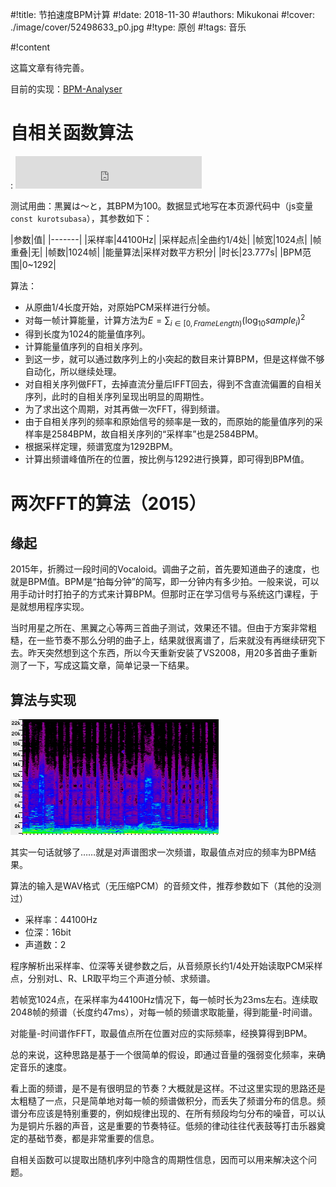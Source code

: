 
#!title:    节拍速度BPM计算
#!date:     2018-11-30
#!authors:  Mikukonai
#!cover:    ./image/cover/52498633_p0.jpg
#!type:     原创
#!tags:     音乐

#!content

这篇文章有待完善。

目前的实现：[BPM-Analyser](https://github.com/mikukonai/BPM-Analyser)

# 自相关函数算法

: <iframe frameborder="no" border="0" marginwidth="0" marginheight="0" width=298 height=52 src="https://music.163.com/outchain/player?type=2&id=4934355&auto=0&height=32"></iframe>

测试用曲：黒翼は～と，其BPM为100。数据显式地写在本页源代码中（js变量`const kurotsubasa`），其参数如下：

|参数|值|
|-------|
|采样率|44100Hz|
|采样起点|全曲约1/4处|
|帧宽|1024点|
|帧重叠|无|
|帧数|1024帧|
|能量算法|采样对数平方积分|
|时长|23.777s|
|BPM范围|0~1292|

算法：

+ 从原曲1/4长度开始，对原始PCM采样进行分帧。
+ 对每一帧计算能量，计算方法为$E = \sum_{i \in [0,FrameLength)}{ (\log_{10}{sample_i})^2}$
+ 得到长度为1024的能量值序列。
+ 计算能量值序列的自相关序列。
+ 到这一步，就可以通过数序列上的小突起的数目来计算BPM，但是这样做不够自动化，所以继续处理。
+ 对自相关序列做FFT，去掉直流分量后IFFT回去，得到不含直流偏置的自相关序列，此时的自相关序列呈现出明显的周期性。
+ 为了求出这个周期，对其再做一次FFT，得到频谱。
+ 由于自相关序列的频率和原始信号的频率是一致的，而原始的能量值序列的采样率是2584BPM，故自相关序列的“采样率”也是2584BPM。
+ 根据采样定理，频谱宽度为1292BPM。
+ 计算出频谱峰值所在的位置，按比例与1292进行换算，即可得到BPM值。

# 两次FFT的算法（2015）

## 缘起

2015年，折腾过一段时间的Vocaloid。调曲子之前，首先要知道曲子的速度，也就是BPM值。BPM是“拍每分钟”的简写，即一分钟内有多少拍。一般来说，可以用手动计时打拍子的方式来计算BPM。但那时正在学习信号与系统这门课程，于是就想用程序实现。

当时用星之所在、黑翼之心等两三首曲子测试，效果还不错。但由于方案非常粗糙，在一些节奏不那么分明的曲子上，结果就很离谱了，后来就没有再继续研究下去。昨天突然想到这个东西，所以今天重新安装了VS2008，用20多首曲子重新测了一下，写成这篇文章，简单记录一下结果。

## 算法与实现

![星の在り処 频谱](./image/assets/M/hoshinoarika-spectrum.png)

其实一句话就够了……就是对声谱图求一次频谱，取最值点对应的频率为BPM结果。

算法的输入是WAV格式（无压缩PCM）的音频文件，推荐参数如下（其他的没测过）

- 采样率：44100Hz
- 位深：16bit
- 声道数：2

程序解析出采样率、位深等关键参数之后，从音频原长约1/4处开始读取PCM采样点，分别对L、R、LR取平均三个声道分帧、求频谱。

若帧宽1024点，在采样率为44100Hz情况下，每一帧时长为23ms左右。连续取2048帧的频谱（长度约47ms），对每一帧的频谱求取能量，得到能量-时间谱。

对能量-时间谱作FFT，取最值点所在位置对应的实际频率，经换算得到BPM。

总的来说，这种思路是基于一个很简单的假设，即通过音量的强弱变化频率，来确定音乐的速度。

看上面的频谱，是不是有很明显的节奏？大概就是这样。不过这里实现的思路还是太粗糙了一点，只是简单地对每一帧的频谱做积分，而丢失了频谱分布的信息。频谱分布应该是特别重要的，例如规律出现的、在所有频段均匀分布的噪音，可以认为是铜片乐器的声音，这是重要的节奏特征。低频的律动往往代表鼓等打击乐器奠定的基础节奏，都是非常重要的信息。

自相关函数可以提取出随机序列中隐含的周期性信息，因而可以用来解决这个问题。
